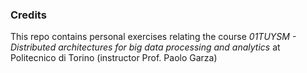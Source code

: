 ### Credits
This repo contains personal exercises relating the course *01TUYSM - Distributed architectures for big data processing and analytics* at Politecnico di Torino (instructor Prof. Paolo Garza)
